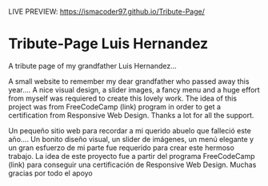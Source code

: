 LIVE PREVIEW: https://ismacoder97.github.io/Tribute-Page/

# Tribute-Page Luis Hernandez

 A tribute page of my grandfather Luis Hernandez...
 
A small website to remember my dear grandfather who passed away this year....
A nice visual design, a slider images, a fancy menu and a huge effort from  myself was requiered  to create this lovely work. 
The idea of this project was from FreeCodeCamp (link) program in order to get a certification from Responsive Web Design. Thanks a lot for all the support.

Un pequeño sitio web para recordar a mi querido abuelo que falleció este año....
Un bonito diseño visual, un slider de imágenes, un menú elegante y un gran esfuerzo de mi parte fue requerido para crear este hermoso trabajo. 
La idea de este proyecto fue a partir del programa FreeCodeCamp (link) para conseguir una certificación de Responsive Web Design. Muchas gracias por todo el apoyo

